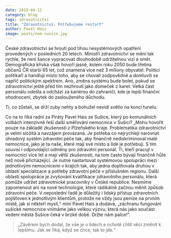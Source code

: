 ```yaml
---
date: 2019-04-11
category: blog
tags: zdravotnictví
title: "Zdravotnictví: Potřebujeme restart"
author: Pavel Hais
image: posts/nem-susice.jpg
---
```


České zdravotnictví se hroutí pod tíhou nesystémových opatření provedených v posledních 20 letech. Ministři zdravotnictví se mění tak rychle, že není šance vypracovat dlouhodobě udržitelnou vizi a směr. Demografická křivka však hovoří jasně, kolem roku 2050 bude třetina občanů ČR starší 65 let, což znamená více než 3 miliony obyvatel. Politici politikaří a handlují místo toho, aby se chovali zodpovědně a domluvili se napříč politickým spektrem. Ano, změna systému bude bolet, pokud se zdravotnictví ještě před tím nezhroutí jako domeček z karet. Velká část personálu odešla a odchází za kariérou do zahraničí, kde je lepší finanční ohodnocení, zbytek do zaslouženého důchodu.

Ti, co zůstali, se drží zuby nehty a bohužel nevidí světlo na konci tunelu.

Co na to říká radní za Piráty Pavel Hais ze Sušice, který po komunálních volbách intenzivně řeší další směřování nemocnice v Sušici? „Mohu hovořit pouze na základě zkušeností z Plzeňského kraje. Problematika zdravotnictví je velmi složitá a navzájem provázaná. Je potřeba co nejrychleji narovnat úhradový systém zdravotní péče tak, aby finančně nediskriminoval malé nemocnice, jako je ta naše, které mají své místo a lidé je potřebují. S tím souvisí i odpovídající odměny pro zdravotní personál. Ti, kteří pracují v nemocnici více let a mají větší zkušenosti, na tom často bývají finančně hůře než nově přicházející. Je nutné nastartovat systémovou spolupráci mezi jednotlivými nemocnicemi v krajích tak, aby jedna doplňovala druhou v oblasti specializace a potřeby zdravotní péče v příslušném regionu. Další oblastí spolupráce je zvyšování kvalifikace zdravotního personálu, která pomůže udržet zdravotnické pracovníky v České republice. Nesmíme zapomenout ani na nové technologie, které radikálně začnou měnit způsob zdravotní péče. V neposlední řadě je důležitý i lidský přístup zdravotních pojišťoven k jednotlivým klientům, protože ne vždy jsou peníze na prvním místě, jak si někteří myslí,“ míní Pavel Hais a dodává, „záchranu fungování sušické nemocnice vnímáme jako velkou výzvu, která nás jako součást vedení města Sušice čeká v brzké době. Držte nám palce!“.

<blockquote>
„Závěrem bych dodal, že vše je o lidech a ochotě chtít věci změnit k lepšímu. Jak se říká, když se chce, tak to jde.“
</blockquote>
